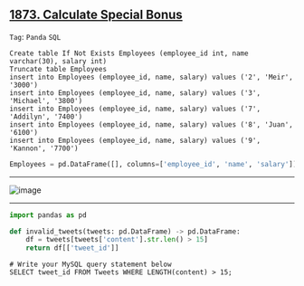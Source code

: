 ## [1873. Calculate Special Bonus](https://leetcode.com/problems/calculate-special-bonus/)

```Tag```: ```Panda``` ```SQL```

```MySQL
Create table If Not Exists Employees (employee_id int, name varchar(30), salary int)
Truncate table Employees
insert into Employees (employee_id, name, salary) values ('2', 'Meir', '3000')
insert into Employees (employee_id, name, salary) values ('3', 'Michael', '3800')
insert into Employees (employee_id, name, salary) values ('7', 'Addilyn', '7400')
insert into Employees (employee_id, name, salary) values ('8', 'Juan', '6100')
insert into Employees (employee_id, name, salary) values ('9', 'Kannon', '7700')
```

```Python
Employees = pd.DataFrame([], columns=['employee_id', 'name', 'salary']).astype({'employee_id':'int64', 'name':'object', 'salary':'int64'})
```

---

![image](https://github.com/quananhle/Python/assets/35042430/b4e09c5c-d3d8-4358-a12e-1266c5d92e2b)

---

```Python
import pandas as pd

def invalid_tweets(tweets: pd.DataFrame) -> pd.DataFrame:
    df = tweets[tweets['content'].str.len() > 15]
    return df[['tweet_id']]
```

```MySQL
# Write your MySQL query statement below
SELECT tweet_id FROM Tweets WHERE LENGTH(content) > 15;
```
